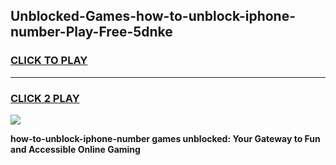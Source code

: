 
## Unblocked-Games-how-to-unblock-iphone-number-Play-Free-5dnke
<h3>
<a href="https://premium76.site?title=how-to-unblock-iphone-number&ref=18A1">CLICK TO PLAY</a></h3>
<hr>

<h3>
<a href="https://premium76.site?title=how-to-unblock-iphone-number&ref=18A1">CLICK 2 PLAY</a>
  
</h3>

<a href="https://premium76.site?title=how-to-unblock-iphone-number&ref=18A1"><img src="https://clearcache.store/games.png"></a>


**how-to-unblock-iphone-number games unblocked: Your Gateway to Fun and Accessible Online Gaming**
